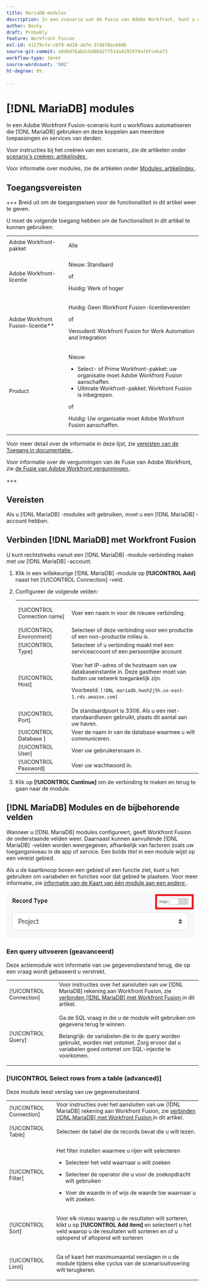```yaml
---
title: MariaDB-modules
description: In een scenario van de Fusie van Adobe Workfront, kunt u werkschema's automatiseren die  [!DNL MariaDB] gebruiken, evenals het verbinden met veelvoudige derdetoepassingen en de diensten.
author: Becky
draft: Probably
feature: Workfront Fusion
exl-id: 41179cfe-c0f9-4d18-ab7e-374670ac688b
source-git-commit: e0d9d76ab2cbd8bd277514a4291974af4fceba73
workflow-type: tm+mt
source-wordcount: '602'
ht-degree: 0%

---
```


# [!DNL MariaDB] modules

In een Adobe Workfront Fusion-scenario kunt u workflows automatiseren die [!DNL MariaDB] gebruiken en deze koppelen aan meerdere toepassingen en services van derden.

Voor instructies bij het creëren van een scenario, zie de artikelen onder [&#x200B; scenario&#39;s creëren: artikelindex &#x200B;](/help/workfront-fusion/create-scenarios/create-scenarios-toc.md).

Voor informatie over modules, zie de artikelen onder [&#x200B; Modules: artikelindex &#x200B;](/help/workfront-fusion/references/modules/modules-toc.md).

## Toegangsvereisten

+++ Breid uit om de toegangseisen voor de functionaliteit in dit artikel weer te geven.

U moet de volgende toegang hebben om de functionaliteit in dit artikel te kunnen gebruiken:

<table style="table-layout:auto">
 <col> 
 <col> 
 <tbody> 
  <tr> 
   <td role="rowheader">Adobe Workfront-pakket</td> 
   <td> <p>Alle</p> </td> 
  </tr> 
  <tr data-mc-conditions=""> 
   <td role="rowheader">Adobe Workfront-licentie</td> 
   <td> <p>Nieuw: Standaard</p><p>of</p><p>Huidig: Werk of hoger</p> </td> 
  </tr> 
  <tr> 
   <td role="rowheader">Adobe Workfront Fusion-licentie**</td> 
   <td>
   <p>Huidig: Geen Workfront Fusion-licentievereisten</p>
   <p>of</p>
   <p>Verouderd: Workfront Fusion for Work Automation and Integration </p>
   </td> 
  </tr> 
  <tr> 
   <td role="rowheader">Product</td> 
   <td>
   <p>Nieuw:</p> <ul><li>Select- of Prime Workfront-pakket: uw organisatie moet Adobe Workfront Fusion aanschaffen.</li><li>Ultimate Workfront-pakket: Workfront Fusion is inbegrepen.</li></ul>
   <p>of</p>
   <p>Huidig: Uw organisatie moet Adobe Workfront Fusion aanschaffen.</p>
   </td> 
  </tr>
 </tbody> 
</table>

Voor meer detail over de informatie in deze lijst, zie [&#x200B; vereisten van de Toegang in documentatie &#x200B;](/help/workfront-fusion/references/licenses-and-roles/access-level-requirements-in-documentation.md).

Voor informatie over de vergunningen van de Fusie van Adobe Workfront, zie [&#x200B; de Fusie van Adobe Workfront vergunningen &#x200B;](/help/workfront-fusion/set-up-and-manage-workfront-fusion/licensing-operations-overview/license-automation-vs-integration.md).

+++

## Vereisten

Als u [!DNL MariaDB] -modules wilt gebruiken, moet u een [!DNL MariaDB] -account hebben.

## Verbinden [!DNL MariaDB] met Workfront Fusion

U kunt rechtstreeks vanuit een [!DNL MariaDB] -module verbinding maken met uw [!DNL MariaDB] -account.

1. Klik in een willekeurige [!DNL MariaDB] -module op **[!UICONTROL Add]** naast het [!UICONTROL Connection] -veld.
1. Configureer de volgende velden:

   <table style="table-layout:auto"> 
    <col> 
    <col> 
    <tbody> 
     <tr> 
      <td role="rowheader"> <p>[!UICONTROL Connection name]</p> </td> 
      <td> <p>Voer een naam in voor de nieuwe verbinding.</p> </td> 
     </tr> 
        <tr>
        <td role="rowheader">[!UICONTROL Environment]</td>
        <td>Selecteer of deze verbinding voor een productie of een non-productie milieu is.</td>
        </tr>
        <tr>
        <td role="rowheader">[!UICONTROL Type]</td>
        <td>Selecteer of u verbinding maakt met een serviceaccount of een persoonlijke account.</td>
        </tr>
     <tr> 
      <td role="rowheader">[!UICONTROL Host]</td> 
      <td> <p>Voer het IP-adres of de hostnaam van uw databaseinstantie in. Deze gastheer moet van buiten uw netwerk toegankelijk zijn.</p> <p>Voorbeeld: <code>[!DNL mariadb.hwoh2j5h.us-east-1.rds.amazon.com]</code></p> </td> 
     </tr> 
     <tr> 
      <td role="rowheader">[!UICONTROL Port]</td> 
      <td>De standaardpoort is 3306. Als u een niet-standaardhaven gebruikt, plaats dit aantal aan uw haven. </td> 
     </tr> 
     <tr> 
      <td role="rowheader">[!UICONTROL Database &#x200B;]</td> 
      <td>Voer de naam in van de database waarmee u wilt communiceren.</td> 
     </tr> 
     <tr> 
      <td role="rowheader">[!UICONTROL User]</td> 
      <td>Voer uw gebruikersnaam in.</td> 
     </tr> 
     <tr> 
      <td role="rowheader">[!UICONTROL Password]</td> 
      <td>Voer uw wachtwoord in.</td> 
     </tr> 
    </tbody> 
   </table>

1. Klik op **[!UICONTROL Continue]** om de verbinding te maken en terug te gaan naar de module.

## [!DNL MariaDB] Modules en de bijbehorende velden

Wanneer u [!DNL MariaDB] modules configureert, geeft Workfront Fusion de onderstaande velden weer. Daarnaast kunnen aanvullende [!DNL MariaDB] -velden worden weergegeven, afhankelijk van factoren zoals uw toegangsniveau in de app of service. Een bolde titel in een module wijst op een vereist gebied.

Als u de kaartknoop boven een gebied of een functie ziet, kunt u het gebruiken om variabelen en functies voor dat gebied te plaatsen. Voor meer informatie, zie [&#x200B; informatie van de Kaart van één module aan een andere &#x200B;](/help/workfront-fusion/create-scenarios/map-data/map-data-from-one-to-another.md).

![&#x200B; Kaart knevel &#x200B;](/help/workfront-fusion/references/apps-and-modules/assets/map-toggle-350x74.png)

### Een query uitvoeren (geavanceerd)

Deze actiemodule wint informatie van uw gegevensbestand terug, die op een vraag wordt gebaseerd u verstrekt.

<table style="table-layout:auto"> 
 <col> 
 <col> 
 <tbody> 
  <tr> 
   <td role="rowheader">[!UICONTROL Connection]</td> 
   <td>Voor instructies over het aansluiten van uw [!DNL MariaDB] rekening aan Workfront Fusion, zie <a href="#connect-mariadb-to-workfront-fusion" class="MCXref xref"> verbinden [!DNL MariaDB] met Workfront Fusion </a> in dit artikel.</td> 
  </tr> 
  <tr> 
   <td role="rowheader">[!UICONTROL Query]</td> 
   <td> <p>Ga de SQL vraag in die u de module wilt gebruiken om gegevens terug te winnen.</p> <p>Belangrijk: de variabelen die in de query worden gebruikt, worden niet ontsmet. Zorg ervoor dat u variabelen goed ontsmet om SQL-injectie te voorkomen.</p> </td> 
  </tr> 
 </tbody> 
</table>

### [!UICONTROL Select rows from a table (advanced)]

Deze module leest verslag van uw gegevensbestand.

<table style="table-layout:auto"> 
 <col> 
 <col> 
 <tbody> 
  <tr> 
   <td role="rowheader">[!UICONTROL Connection]</td> 
   <td>Voor instructies over het aansluiten van uw [!DNL MariaDB] rekening aan Workfront Fusion, zie <a href="#connect-mariadb-to-workfront-fusion" class="MCXref xref"> verbinden [!DNL MariaDB] met Workfront Fusion </a> in dit artikel.</td> 
  </tr> 
  <tr> 
   <td role="rowheader">[!UICONTROL Table]</td> 
   <td> <p>Selecteer de tabel die de records bevat die u wilt lezen.</p> </td> 
  </tr> 
  <tr> 
   <td role="rowheader">[!UICONTROL Filter]</td> 
   <td> <p>Het filter instellen waarmee u rijen wilt selecteren</p> 
    <ul> 
     <li> <p>Selecteer het veld waarnaar u wilt zoeken</p> </li> 
     <li> <p>Selecteer de operator die u voor de zoekopdracht wilt gebruiken</p> </li> 
     <li> <p>Voer de waarde in of wijs de waarde toe waarnaar u wilt zoeken.</p> </li> 
    </ul> </td> 
  </tr> 
  <tr> 
   <td role="rowheader">[!UICONTROL Sort] </td> 
   <td> <p>Voor elk niveau waarop u de resultaten wilt sorteren, klikt u op <strong>[!UICONTROL Add item]</strong> en selecteert u het veld waarop u de resultaten wilt sorteren en of u oplopend of aflopend wilt sorteren</p> </td> 
  </tr> 
  <tr> 
   <td role="rowheader">[!UICONTROL Limit]</td> 
   <td> <p>Ga of kaart het maximumaantal verslagen in u de module tijdens elke cyclus van de scenariouitvoering wilt terugkeren.</p> </td> 
  </tr> 
 </tbody> 
</table>
